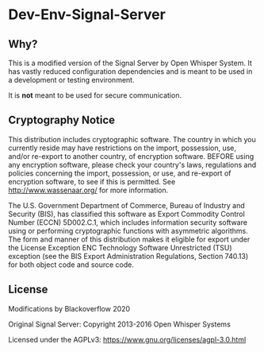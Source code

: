 Dev-Env-Signal-Server
=================

Why?
-------------

This is a modified version of the Signal Server by Open Whisper System.
It has vastly reduced configuration dependencies and is meant to be used in a development or testing environment.

It is __not__ meant to be used for secure communication.

Cryptography Notice
------------

This distribution includes cryptographic software. The country in which you currently reside may have restrictions on the import, possession, use, and/or re-export to another country, of encryption software.
BEFORE using any encryption software, please check your country's laws, regulations and policies concerning the import, possession, or use, and re-export of encryption software, to see if this is permitted.
See <http://www.wassenaar.org/> for more information.

The U.S. Government Department of Commerce, Bureau of Industry and Security (BIS), has classified this software as Export Commodity Control Number (ECCN) 5D002.C.1, which includes information security software using or performing cryptographic functions with asymmetric algorithms.
The form and manner of this distribution makes it eligible for export under the License Exception ENC Technology Software Unrestricted (TSU) exception (see the BIS Export Administration Regulations, Section 740.13) for both object code and source code.

License
---------------------
Modifications by Blackoverflow 2020

Original Signal Server:
Copyright 2013-2016 Open Whisper Systems

Licensed under the AGPLv3: https://www.gnu.org/licenses/agpl-3.0.html
